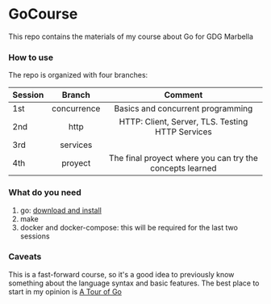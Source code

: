 # GoCourse
This repo contains the materials of my course about Go for GDG Marbella

### How to use
The repo is organized with four branches:

| Session |    Branch   |                          Comment                         |
|---------|:-----------:|:--------------------------------------------------------:|
|   1st   | concurrence |             Basics and concurrent programming            |
|   2nd   |     http    |     HTTP: Client, Server, TLS. Testing HTTP Services     |
|   3rd   |   services  |                                                          |
|   4th   |   proyect   | The final proyect where you can try the concepts learned |

### What do you need
1. go: [download and install](https://golang.org/dl/)
2. make
3. docker and docker-compose: this will be required for the last two sessions

### Caveats
This is a fast-forward course, so it's a good idea to previously know something about the language syntax and basic features. The best place to start in my opinion is [A Tour of Go](https://tour.golang.org/welcome/1)

